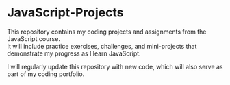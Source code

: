 # JavaScript-Projects

This repository contains my coding projects and assignments from the JavaScript course.  
It will include practice exercises, challenges, and mini-projects that demonstrate my progress as I learn JavaScript.  

I will regularly update this repository with new code, which will also serve as part of my coding portfolio.  

